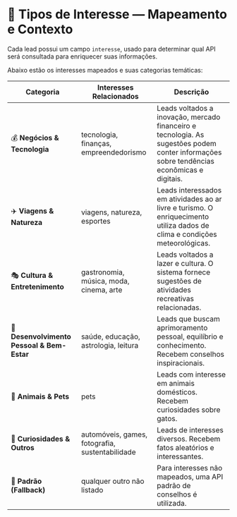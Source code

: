 # 🧠 Tipos de Interesse — Mapeamento e Contexto

Cada lead possui um campo `interesse`, usado para determinar qual API será consultada para enriquecer suas informações.

Abaixo estão os interesses mapeados e suas categorias temáticas:

| Categoria | Interesses Relacionados | Descrição |
|------------|--------------------------|------------|
| 💰 **Negócios & Tecnologia** | tecnologia, finanças, empreendedorismo | Leads voltados a inovação, mercado financeiro e tecnologia. As sugestões podem conter informações sobre tendências econômicas e digitais. |
| ✈️ **Viagens & Natureza** | viagens, natureza, esportes | Leads interessados em atividades ao ar livre e turismo. O enriquecimento utiliza dados de clima e condições meteorológicas. |
| 🎭 **Cultura & Entretenimento** | gastronomia, música, moda, cinema, arte | Leads voltados a lazer e cultura. O sistema fornece sugestões de atividades recreativas relacionadas. |
| 🌱 **Desenvolvimento Pessoal & Bem-Estar** | saúde, educação, astrologia, leitura | Leads que buscam aprimoramento pessoal, equilíbrio e conhecimento. Recebem conselhos inspiracionais. |
| 🐾 **Animais & Pets** | pets | Leads com interesse em animais domésticos. Recebem curiosidades sobre gatos. |
| 🔧 **Curiosidades & Outros** | automóveis, games, fotografia, sustentabilidade | Leads de interesses diversos. Recebem fatos aleatórios e interessantes. |
| 🧭 **Padrão (Fallback)** | qualquer outro não listado | Para interesses não mapeados, uma API padrão de conselhos é utilizada. |